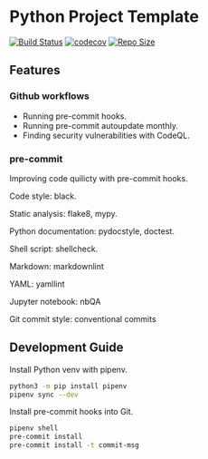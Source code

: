 # Python Project Template

[![Build Status](https://github.com/huang06/python-project-template/actions/workflows/pre-commit.yaml/badge.svg)](https://github.com/huang06/python-project-template/workflows)
[![codecov](https://codecov.io/gh/huang06/python-project-template/branch/main/graph/badge.svg)](https://codecov.io/gh/huang06/python-project-template)
[![Repo Size](https://img.shields.io/github/repo-size/huang06/python-project-template)](https://img.shields.io/github/repo-size/huang06/python-project-template)

## Features

### Github workflows

- Running pre-commit hooks.
- Running pre-commit autoupdate monthly.
- Finding security vulnerabilities with CodeQL.

### pre-commit

Improving code quilicty with pre-commit hooks.

Code style: black.

Static analysis: flake8, mypy.

Python documentation: pydocstyle, doctest.

Shell script: shellcheck.

Markdown: markdownlint

YAML: yamllint

Jupyter notebook: nbQA

Git commit style: conventional commits

## Development Guide

Install Python venv with pipenv.

```bash
python3 -m pip install pipenv
pipenv sync --dev
```

Install pre-commit hooks into Git.

```bash
pipenv shell
pre-commit install
pre-commit install -t commit-msg
```

